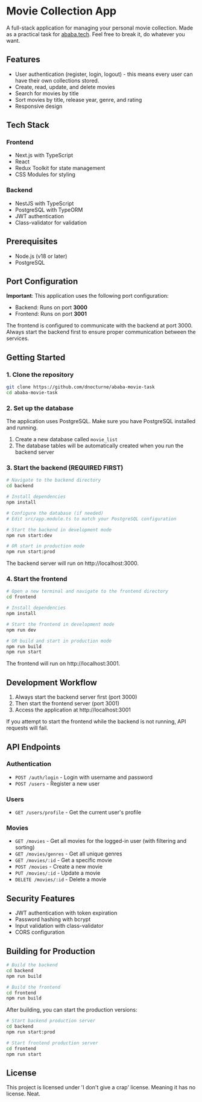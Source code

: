 # Movie Collection App

A full-stack application for managing your personal movie collection. Made as a practical task for [ababa.tech](https://ababa.tech/). Feel free to break it, do whatever you want.

## Features

- User authentication (register, login, logout) - this means every user can have their own collections stored.
- Create, read, update, and delete movies
- Search for movies by title
- Sort movies by title, release year, genre, and rating
- Responsive design

## Tech Stack

### Frontend
- Next.js with TypeScript
- React
- Redux Toolkit for state management
- CSS Modules for styling

### Backend
- NestJS with TypeScript
- PostgreSQL with TypeORM
- JWT authentication
- Class-validator for validation

## Prerequisites

- Node.js (v18 or later)
- PostgreSQL

## Port Configuration

**Important**: This application uses the following port configuration:
- Backend: Runs on port **3000**
- Frontend: Runs on port **3001**

The frontend is configured to communicate with the backend at port 3000. Always start the backend first to ensure proper communication between the services.

## Getting Started

### 1. Clone the repository

```bash
git clone https://github.com/dnocturne/ababa-movie-task
cd ababa-movie-task
```

### 2. Set up the database

The application uses PostgreSQL. Make sure you have PostgreSQL installed and running.

1. Create a new database called `movie_list`
2. The database tables will be automatically created when you run the backend server

### 3. Start the backend (REQUIRED FIRST)

```bash
# Navigate to the backend directory
cd backend

# Install dependencies
npm install

# Configure the database (if needed)
# Edit src/app.module.ts to match your PostgreSQL configuration

# Start the backend in development mode
npm run start:dev

# OR start in production mode
npm run start:prod
```

The backend server will run on http://localhost:3000.

### 4. Start the frontend

```bash
# Open a new terminal and navigate to the frontend directory
cd frontend

# Install dependencies
npm install

# Start the frontend in development mode
npm run dev

# OR build and start in production mode
npm run build
npm run start
```

The frontend will run on http://localhost:3001.

## Development Workflow

1. Always start the backend server first (port 3000)
2. Then start the frontend server (port 3001)
3. Access the application at http://localhost:3001

If you attempt to start the frontend while the backend is not running, API requests will fail.

## API Endpoints

### Authentication
- `POST /auth/login` - Login with username and password
- `POST /users` - Register a new user

### Users
- `GET /users/profile` - Get the current user's profile

### Movies
- `GET /movies` - Get all movies for the logged-in user (with filtering and sorting)
- `GET /movies/genres` - Get all unique genres
- `GET /movies/:id` - Get a specific movie
- `POST /movies` - Create a new movie
- `PUT /movies/:id` - Update a movie
- `DELETE /movies/:id` - Delete a movie

## Security Features

- JWT authentication with token expiration
- Password hashing with bcrypt
- Input validation with class-validator
- CORS configuration

## Building for Production

```bash
# Build the backend
cd backend
npm run build

# Build the frontend
cd frontend
npm run build
```

After building, you can start the production versions:

```bash
# Start backend production server
cd backend
npm run start:prod

# Start frontend production server
cd frontend
npm run start
```

## License

This project is licensed under 'I don't give a crap' license. Meaning it has no license. Neat.